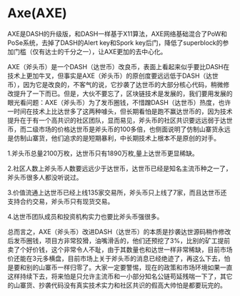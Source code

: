 # Axe(AXE)

AXE是DASH的升级版，和DASH一样基于X11算法，AXE网络基础混合了PoW和PoSe系统，去掉了DASH的Alert key和Spork key后门，降低了superblock的参加门槛（仅有达士的千分之一），让AXE更加的去中心化。

AXE（斧头币）是一个DASH（达世币）改良币，表面上看起来似乎要比DASH在技术上更加牛叉，但事实是AXE（斧头币）的原创度要远远低于DASH（达世币），因为它是改良的，不客气的说，它抄袭了达世币的大部分核心代码，稍微修改提升了一下而已。但是，大伙不要忘了，区块链技术是发展的，我们要用发展的眼光看问题：AXE（斧头币）为了发币圈钱，不惜蹭DASH（达世币）热度，也许一时间在技术上比达世多了这两种噱头，但长期看怕是跑不赢达世币的，因为技术提升在于有一个高共识的社区团队，显而易见，斧头币的社区共识要远远弱于达世币，而二级市场的价格达世币是斧头币的100多倍，也侧面说明了仿制山寨货永远是仿制山寨货，他们追求的是短期暴利，中长期技术上根本不是原创的对手。

1.斧头币总量2100万枚，达世币只有1890万枚,量上达世币更显稀缺。

2.社区人数上斧头币人数要远远少于达世币，达世币已经是知名主流币种之一了，斧头币很多人都没听说过。

3.价值流通上达世币已经上线135家交易所，斧头币只上线了7家，而且达世币还支持合约交易，斧头币只有现货交易。

4.达世币团队成员和投资机构实力也要比斧头币强很多。

总而言之，AXE（斧头币）改进DASH（达世币）的本质是抄袭达世源码稍作修改后发币圈钱，项目方非常狡猾，油嘴滑舌的，他们还预挖了3%，比别的矿工提前卖了个好价钱，这个非常令人不耻，由于其数量也和达世一样非常稀缺，目前市场价还能在3元多横盘，目前市场上关于斧头币的消息已经绝迹了，再这么下去，怕是要和别的山寨币一样归零了。大家一定要警惕，现在的政策和市场环境如果一直这样持续下去，将来怕是只允许主流币和一小部分知名公链苟延残喘一下了，其它的山寨货、抄袭代码没有真实技术实力和社区共识的假高大帅怕是都要玩完的。


